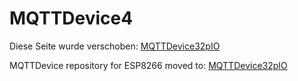 # MQTTDevice4

Diese Seite wurde verschoben: [MQTTDevice32pIO](https://github.com/InnuendoPi/MQTTDevice32pIO)

MQTTDevice repository for ESP8266 moved to: [MQTTDevice32pIO](https://github.com/InnuendoPi/MQTTDevice32pIO)
